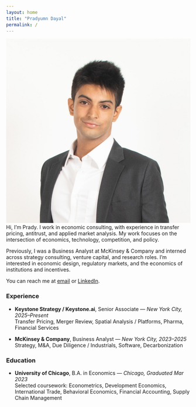 ```yaml
---
layout: home
title: "Pradyumn Dayal"
permalink: /
---
```


<div class="intro-with-photo">
  <img src="/assets/images/Headshot.JPEG" alt="Pradyumn Dayal headshot" class="bio-photo" />

  <div class="intro-text">
  Hi, I’m Prady. I work in economic consulting, with experience in transfer pricing, antitrust, and applied market analysis. My work focuses on the intersection of economics, technology, competition, and policy.

  Previously, I was a Business Analyst at McKinsey & Company and interned across strategy consulting, venture capital, and research roles. I’m interested in economic design, regulatory markets, and the economics of institutions and incentives.

  You can reach me at <a href="mailto:pradyumn.dayal@gmail.com">email</a> or <a href="https://www.linkedin.com/in/pradyumn-dayal/">LinkedIn</a>.
  </div>
</div>



### Experience

- **Keystone Strategy / Keystone.ai**, Senior Associate — *New York City, 2025–Present*  
  Transfer Pricing, Merger Review, Spatial Analysis / Platforms, Pharma, Financial Services

- **McKinsey & Company**, Business Analyst — *New York City, 2023–2025*  
  Strategy, M&A, Due Diligence / Industrials, Software, Decarbonization



### Education

- **University of Chicago**, B.A. in Economics — *Chicago, Graduated Mar 2023*  
  Selected coursework: Econometrics, Development Economics, International Trade, Behavioral Economics, Financial Accounting, Supply Chain Management
